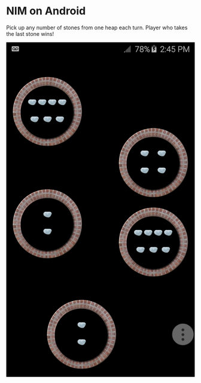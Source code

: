 NIM on Android
==============

Pick up any number of stones from one heap each turn. Player who takes the last stone wins! 

![](nim.png)
